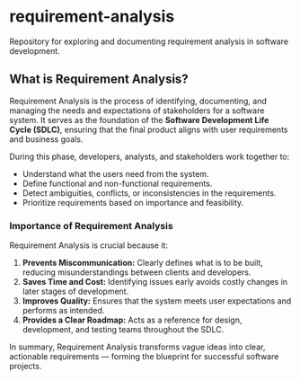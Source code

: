 # requirement-analysis
Repository for exploring and documenting requirement analysis in software development.

## What is Requirement Analysis?

Requirement Analysis is the process of identifying, documenting, and managing the needs and expectations of stakeholders for a software system. It serves as the foundation of the **Software Development Life Cycle (SDLC)**, ensuring that the final product aligns with user requirements and business goals.

During this phase, developers, analysts, and stakeholders work together to:
- Understand what the users need from the system.
- Define functional and non-functional requirements.
- Detect ambiguities, conflicts, or inconsistencies in the requirements.
- Prioritize requirements based on importance and feasibility.

### Importance of Requirement Analysis
Requirement Analysis is crucial because it:
1. **Prevents Miscommunication:** Clearly defines what is to be built, reducing misunderstandings between clients and developers.  
2. **Saves Time and Cost:** Identifying issues early avoids costly changes in later stages of development.  
3. **Improves Quality:** Ensures that the system meets user expectations and performs as intended.  
4. **Provides a Clear Roadmap:** Acts as a reference for design, development, and testing teams throughout the SDLC.  

In summary, Requirement Analysis transforms vague ideas into clear, actionable requirements — forming the blueprint for successful software projects.
